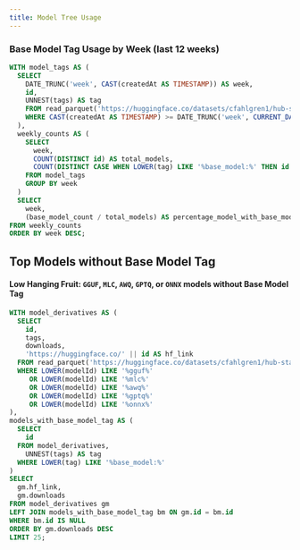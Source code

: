 ```yaml
---
title: Model Tree Usage
---
```


### Base Model Tag Usage by Week (last 12 weeks)

```sql model_tree_usage
WITH model_tags AS (
  SELECT 
    DATE_TRUNC('week', CAST(createdAt AS TIMESTAMP)) AS week,
    id,
    UNNEST(tags) AS tag
    FROM read_parquet('https://huggingface.co/datasets/cfahlgren1/hub-stats/resolve/refs%2Fconvert%2Fparquet/models/train/0000.parquet?download=true')
    WHERE CAST(createdAt AS TIMESTAMP) >= DATE_TRUNC('week', CURRENT_DATE) - INTERVAL '12 weeks'
  ),
  weekly_counts AS (
    SELECT 
      week,
      COUNT(DISTINCT id) AS total_models,
      COUNT(DISTINCT CASE WHEN LOWER(tag) LIKE '%base_model:%' THEN id END) AS base_model_count
    FROM model_tags
    GROUP BY week
  )
  SELECT 
    week,
    (base_model_count / total_models) AS percentage_model_with_base_model_tag
FROM weekly_counts
ORDER BY week DESC;
```


<BarChart 
    data={model_tree_usage}
    x=week
    y=percentage_model_with_base_model_tag
    yFmt=pct
    yTickMarks=true
    labels=true
    yMax=1
/>

## Top Models without Base Model Tag

#### Low Hanging Fruit: `GGUF`, `MLC`, `AWQ`, `GPTQ`, or `ONNX` models without Base Model Tag

```sql low_hanging_fruit
WITH model_derivatives AS (
  SELECT 
    id,
    tags,
    downloads,
    'https://huggingface.co/' || id AS hf_link
  FROM read_parquet('https://huggingface.co/datasets/cfahlgren1/hub-stats/resolve/refs%2Fconvert%2Fparquet/models/train/0000.parquet?download=true')
  WHERE LOWER(modelId) LIKE '%gguf%'
     OR LOWER(modelId) LIKE '%mlc%'
     OR LOWER(modelId) LIKE '%awq%'
     OR LOWER(modelId) LIKE '%gptq%'
     OR LOWER(modelId) LIKE '%onnx%'
),
models_with_base_model_tag AS (
  SELECT 
    id
  FROM model_derivatives,
    UNNEST(tags) AS tag
  WHERE LOWER(tag) LIKE '%base_model:%'
)
SELECT 
  gm.hf_link,
  gm.downloads
FROM model_derivatives gm
LEFT JOIN models_with_base_model_tag bm ON gm.id = bm.id
WHERE bm.id IS NULL
ORDER BY gm.downloads DESC
LIMIT 25;
```

<DataTable data={low_hanging_fruit} search=true>
  <Column id="hf_link" contentType="link" title="Model ID" />
  <Column id="downloads" title="Downloads" fmt="#,##0" />
</DataTable>